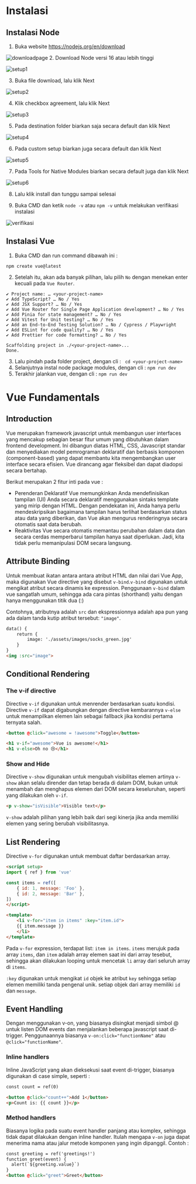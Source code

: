 # Instalasi
## Instalasi Node
1. Buka website https://nodejs.org/en/download

![downloadpage](https://github.com/lab-kcks/Modul-Pemograman-Web/assets/100351038/a009381f-0a58-40d4-b3ee-d712cbad9700)
2. Download Node versi 16 atau lebih tinggi

![setup1](https://github.com/lab-kcks/Modul-Pemograman-Web/assets/100351038/cf6fcc9a-1616-4da4-b791-edd7ecc6fe02)

3. Buka file download, lalu klik Next

![setup2](https://github.com/lab-kcks/Modul-Pemograman-Web/assets/100351038/fcc66f7f-d5f3-4812-99fd-7e60cb538c4e)

4. Klik checkbox agreement, lalu klik Next 

![setup3](https://github.com/lab-kcks/Modul-Pemograman-Web/assets/100351038/1eac5fa9-20e8-49d9-ad0a-781c1e821f18)

5. Pada destination folder biarkan saja secara default dan klik Next

![setup4](https://github.com/lab-kcks/Modul-Pemograman-Web/assets/100351038/e1872178-d426-45e9-8158-00e94e9f20b9)

6. Pada custom setup biarkan juga secara default dan klik Next

![setup5](https://github.com/lab-kcks/Modul-Pemograman-Web/assets/100351038/7697fab0-aaf2-48a0-a955-8acabad30767)

7. Pada Tools for Native Modules biarkan secara default juga dan klik Next

![setup6](https://github.com/lab-kcks/Modul-Pemograman-Web/assets/100351038/3a0d7b05-9956-4577-8f02-6f482aaf5199)

8. Lalu klik install dan tunggu sampai selesai

9. Buka CMD dan ketik ```node -v``` atau ```npm -v``` untuk melakukan verifikasi instalasi

![verifikasi](https://github.com/lab-kcks/Modul-Pemograman-Web/assets/100351038/11f7fe7e-fc61-4e8e-8c3c-4a784f521232)

## Instalasi Vue
1. Buka CMD dan run command dibawah ini :
```
npm create vue@latest
```
2. Setelah itu, akan ada banyak pilihan, lalu pilih `No` dengan menekan enter kecuali pada `Vue Router`.
```
✔ Project name: … <your-project-name>
✔ Add TypeScript? … No / Yes
✔ Add JSX Support? … No / Yes
✔ Add Vue Router for Single Page Application development? … No / Yes
✔ Add Pinia for state management? … No / Yes
✔ Add Vitest for Unit testing? … No / Yes
✔ Add an End-to-End Testing Solution? … No / Cypress / Playwright
✔ Add ESLint for code quality? … No / Yes
✔ Add Prettier for code formatting? … No / Yes

Scaffolding project in ./<your-project-name>...
Done.
```
3. Lalu pindah pada folder project, dengan cli :
` cd <your-project-name>`
4. Selanjutnya instal node package modules, dengan cli :
` npm run dev `
5. Terakhir jalankan vue, dengan cli : 
` npm run dev `
# Vue Fundamentals
## Introduction
Vue merupakan framework javascript untuk membangun user interfaces yang mencakup sebagian besar fitur umum yang dibutuhkan dalam frontend development. Ini dibangun diatas HTML, CSS, Javascript standar dan menyediakan model pemrograman deklaratif dan berbasis komponen (component-based) yang dapat membantu kita mengembangkan user interface secara efisien. Vue dirancang agar fleksibel dan dapat diadopsi secara bertahap.

Berikut merupakan 2 fitur inti pada vue :
- Perenderan Deklaratif
Vue memungkinkan Anda mendefinisikan tampilan (UI) Anda secara deklaratif menggunakan sintaks template yang mirip dengan HTML. Dengan pendekatan ini, Anda hanya perlu mendeskripsikan bagaimana tampilan harus terlihat berdasarkan status atau data yang diberikan, dan Vue akan mengurus renderingnya secara otomatis saat data berubah.
- Reaktivitas
Vue secara otomatis memantau perubahan dalam data dan secara cerdas memperbarui tampilan hanya saat diperlukan. Jadi, kita tidak perlu memanipulasi DOM secara langsung.

## Attribute Binding
Untuk membuat ikatan antara antara atribut HTML dan nilai dari Vue App, maka digunakan Vue directive yang disebut `v-bind`.`v-bind` digunakan untuk mengikat atribut secara dinamis ke expression. Penggunaan `v-bind` dalam vue sangatlah umum, sehingga ada cara pintas (shorthand) yaitu dengan hanya menggunakan titik dua (:)

Contohnya, atributnya adalah `src` dan ekspressionnya adalah apa pun yang ada dalam tanda kutip atribut tersebut: `"image"`.
```html
data() {
    return {
        image: './assets/images/socks_green.jpg'
    }
}
<img :src="image">
```

## Conditional Rendering

### The v-if directive
Directive `v-if` digunakan untuk menrender berdasarkan suatu kondisi. Directive `v-if` dapat digabungkan dengan directive kembarannya `v-else` untuk menampilkan elemen lain sebagai fallback jika kondisi pertama ternyata salah.

```html
<button @click="awesome = !awesome">Toggle</button>

<h1 v-if="awesome">Vue is awesome!</h1>
<h1 v-else>Oh no 😢</h1>
```

### Show and Hide
Directive `v-show` digunakan untuk mengubah visibilitas elemen artinya `v-show` akan selalu dirender dan tetap berada di dalam DOM, bukan untuk menambah dan menghapus elemen dari DOM secara keseluruhan, seperti yang dilakukan oleh `v-if`.
```html
<p v-show="isVisible">Visible text</p>
```
`v-show` adalah pilihan yang lebih baik dari segi kinerja jika anda memiliki elemen yang sering berubah visibilitasnya.

## List Rendering
Directive `v-for` digunakan untuk membuat daftar berdasarkan array.

```html
<script setup>
import { ref } from 'vue'

const items = ref([
    { id: 1, message: 'Foo' }, 
    { id: 2, message: 'Bar' },
])
</script>

<template>
    <li v-for="item in items" :key="item.id">
    {{ item.message }}
    </li>
</template>
```
Pada `v-for` expression, terdapat list: `item in items`. `items` merujuk pada array `items`, dan `item` adalah array elemen saat ini dari array tesebut, sehingga akan dilakukan looping untuk mencetak `li` array dari seluruh array di `items`. 

`:key` digunakan untuk mengikat `id` objek ke atribut `key` sehingga setiap elemen memiliki tanda pengenal unik. setiap objek dari array memiliki `id` dan `message`.

## Event Handling
Dengan menggunakan v-on, yang biasanya disingkat menjadi simbol @ untuk listen DOM events dan menjalankan beberapa javascript saat di-trigger. Penggunaannya biasanya `v-on:click="functionName"` atau `@click="functionName"`.

### Inline handlers
Inline JavaScript yang akan dieksekusi saat event di-trigger, biasanya digunakan di case simple, seperti :
```html
const count = ref(0)

<button @click="count++">Add 1</button>
<p>Count is: {{ count }}</p>
```

### Method handlers
Biasanya logika pada suatu event handler panjang atau komplex, sehingga tidak dapat dilakukan dengan inline handler. Itulah mengapa `v-on` juga dapat menerima nama atau jalur metode komponen yang ingin dipanggil. Contoh :
```html
const greeting = ref('greetings!')
function greet(event) {
  alert(`${greeting.value}`)
}
<button @click="greet">Greet</button>
```
